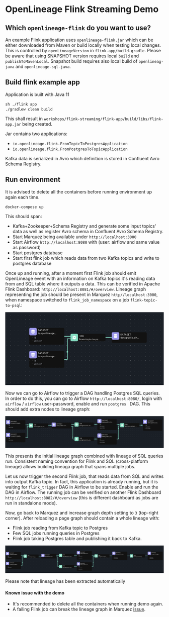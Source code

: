 # OpenLineage Flink Streaming Demo

## Which `openlineage-flink` do you want to use?

An example Flink application uses `openlineage-flink.jar` which can be either downloaded from Maven
or build locally when testing local changes. This is controlled by `openLineageVersion` in
`flink-app/build.gradle`. Please be aware that using SNAPSHOT version requires local `build` and
`publishToMavenLocal`. Snapshot build requires also local build of `openlineag-java` and `openlineage-sql-java`.

## Build flink example app

Application is built with Java 11
```
sh ./flink app
./gradlew clean build
```

This shall result in `workshops/flink-streaming/flink-app/build/libs/flink-app.jar` being created.

Jar contains two applications:
* `io.openlineage.flink.FromTopicToPostgresApplication`
* `io.openlineage.flink.FromPostgresToTopicApplication`

Kafka data is serialized in Avro which definition is stored in Confluent Avro Schema Registry.

## Run environment

It is advised to delete all the containers before running environment up again each time.
```
docker-compose up
```

This should span:
* Kafka+Zookeeper+Schema Registry and generate some input topics' data as well as register Avro schema in Confluent Avro Schema Registry.
* Start Marquez being available under `http://localhost:3000`
* Start Airflow `http://localhost:8080` with (user: airflow and same value as password)
* Start postgres database
* Start first flink job which reads data from two Kafka topics and write to postgres database

Once up and running, after a moment first Flink job should emit OpenLineage event with an information
on Kafka topics it's reading data from and SQL table where it outputs a data. This can be verified
in Apache Flink Dashboard: `http://localhost:8081/#/overview`. Lineage graph representing the job
should be present in Marquez `http//localhost:3000`,
when namespace switched to `flink_job_namespace` on a job
`flink-topic-to-psql`:

![Alt text](./img/graph1.png "Kafka to PSQL lineage graph")

Now we can go to Airflow to trigger a DAG handling Postgres SQL queries. In order to do this,
you can go to Airflow `http://localhost:8080/`, login with `airflow` / `airflow` user-password,
enable and run `postgres ` DAG. This should add extra nodes to lineage graph:

![Alt text](./img/graph2.png "Flink job with SQL dag operator")

This presents the initial lineage graph combined with lineage of SQL queries run. Consistent naming
convention for Flink and SQL (cross-platform lineage) allows building lineaga graph that spans
multiple jobs.

Let us now trigger the second Flink job, that reads data from SQL and writes into output Kafka topic.
In fact, this application is already running, but it is waiting for `flink_trigger` DAG in Airflow
to be started. Enable and run the DAG in Airflow. The running job can be verified on another Flink Dashboard
`http://localhost:8082/#/overview` (this is different dashboard as jobs are run in standalone mode).

Now, go back to Marquez and increase graph depth setting to
`3`  (top-right corner). After reloading a page graph should contain a whole lineage with:
* Flink job reading from Kafka topic to Postgres
* Few SQL jobs running queries in Postgres
* Flink job taking Postgres table and publishing it back to Kafka.

![Alt text](./img/graph3.png "Flink job with SQL dag operator")

Please note that lineage has been extracted automatically

#### Known issue with the demo
* It's recommended to delete all the containers when running demo again.
* A failing Flink job can break the lineage graph in Marquez [issue](https://github.com/MarquezProject/marquez/issues/2767).